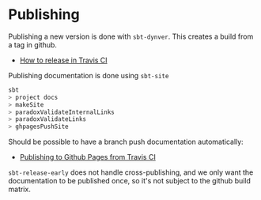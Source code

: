 # Publishing

Publishing a new version is done with `sbt-dynver`.  This creates a build from a tag in github.

* [How to release in Travis CI](https://github.com/jvican/sbt-release-early/wiki/How-to-release-in-Travis-%28CI%29)

Publishing documentation is done using `sbt-site`

```scala
sbt
> project docs 
> makeSite
> paradoxValidateInternalLinks
> paradoxValidateLinks
> ghpagesPushSite
```

Should be possible to have a branch push documentation automatically:

* [Publishing to Github Pages from Travis CI](https://www.scala-sbt.org/sbt-site/publishing.html#publishing-to-github-pages-from-travis-ci)

`sbt-release-early` does not handle cross-publishing, and we only want the documentation to be published once, so it's not subject to the github build matrix.